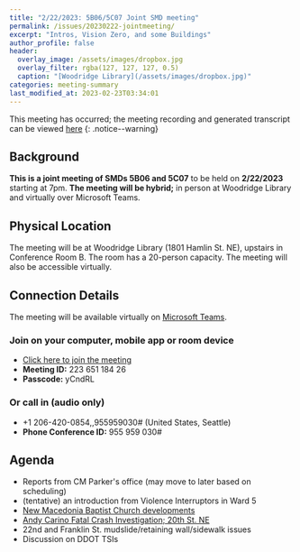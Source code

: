 ```yaml
---
title: "2/22/2023: 5B06/5C07 Joint SMD meeting"
permalink: /issues/20230222-jointmeeting/
excerpt: "Intros, Vision Zero, and some Buildings"
author_profile: false
header:
  overlay_image: /assets/images/dropbox.jpg
  overlay_filter: rgba(127, 127, 127, 0.5)
  caption: "[Woodridge Library](/assets/images/dropbox.jpg)"
categories: meeting-summary
last_modified_at: 2023-02-23T03:34:01
---
```

This meeting has occurred; the meeting recording and generated transcript can be viewed [here](https://dcgovict-my.sharepoint.com/:v:/g/personal/5c07_anc_dc_gov2/Eczq1xFaao9IvrLBu9D_cpQB47MMAmQzaoD4rWmyGL6_cg?e=nn3Po6)
{: .notice--warning}
## Background
**This is a joint meeting of SMDs 5B06 and 5C07** to be held on **2/22/2023** starting at 7pm. **The meeting will be hybrid;** in person at Woodridge Library and virtually over Microsoft Teams.

## Physical Location
The meeting will be at Woodridge Library (1801 Hamlin St. NE), upstairs in Conference Room B. The room has a 20-person capacity. The meeting will also be accessible virtually.

## Connection Details
The meeting will be available virtually on [Microsoft Teams](https://www.microsoft.com/en-us/microsoft-teams/download-app).
### Join on your computer, mobile app or room device
- [Click here to join the meeting](https://teams.microsoft.com/l/meetup-join/19%3ameeting_YTJjOWU0ZjktMWU3Mi00YmE2LTkyYjUtYmUzYzJlMWE2NGUy%40thread.v2/0?context=%7b%22Tid%22%3a%228fe449f1-8b94-4fb7-9906-6f939da82d73%22%2c%22Oid%22%3a%22fe41fa96-a564-4c7e-bcd4-e44346276d35%22%7d)
- **Meeting ID:** 223 651 184 26
- **Passcode:** yCndRL

### Or call in (audio only)
- +1 206-420-0854,,955959030# (United States, Seattle)
- **Phone Conference ID:** 955 959 030#

## Agenda
- Reports from CM Parker's office (may move to later based on scheduling)
- (tentative) an introduction from Violence Interruptors in Ward 5
- [New Macedonia Baptist Church developments](/issues/2026jackson/)
- [Andy Carino Fatal Crash Investigation; 20th St. NE](/issues/20thst/)
- 22nd and Franklin St. mudslide/retaining wall/sidewalk issues
- Discussion on DDOT TSIs